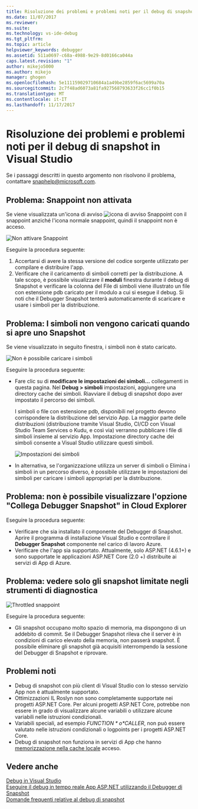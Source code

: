 ```yaml
---
title: Risoluzione dei problemi e problemi noti per il debug di snapshot | Documenti Microsoft
ms.date: 11/07/2017
ms.reviewer: 
ms.suite: 
ms.technology: vs-ide-debug
ms.tgt_pltfrm: 
ms.topic: article
helpviewer_keywords: debugger
ms.assetid: 511a0697-c68a-4988-9e29-8d0166ca044a
caps.latest.revision: "1"
author: mikejo5000
ms.author: mikejo
manager: ghogen
ms.openlocfilehash: 5e111159029710684a1a49be2859f6ac5699a70a
ms.sourcegitcommit: 2c7f48ad6073a81fa927568793633f26cc1f0b15
ms.translationtype: MT
ms.contentlocale: it-IT
ms.lasthandoff: 11/17/2017
---
```

# <a name="troubleshooting-and-known-issues-for-snapshot-debugging-in-visual-studio"></a>Risoluzione dei problemi e problemi noti per il debug di snapshot in Visual Studio

Se i passaggi descritti in questo argomento non risolvono il problema, contattare snaphelp@microsoft.com.

## <a name="issue-snappoint-does-not-turn-on"></a>Problema: Snappoint non attivata

Se viene visualizzata un'icona di avviso ![icona di avviso Snappoint](../debugger/media/snapshot-troubleshooting-snappoint-warning-icon.png "icona di avviso Snappoint") con il snappoint anziché l'icona normale snappoint, quindi il snappoint non è acceso.

![Non attivare Snappoint](../debugger/media/snapshot-troubleshooting-dont-turn-on.png "Snappoint non attivata")

Eseguire la procedura seguente:

1. Accertarsi di avere la stessa versione del codice sorgente utilizzato per compilare e distribuire l'app.
1. Verificare che il caricamento di simboli corretti per la distribuzione. A tale scopo, è possibile visualizzare il **moduli** finestra durante il debug di Snapshot e verificare la colonna del File di simboli viene illustrato un file con estensione pdb caricato per il modulo a cui si esegue il debug. Si noti che il Debugger Snapshot tenterà automaticamente di scaricare e usare i simboli per la distribuzione.

## <a name="issue-symbols-do-not-load-when-i-open-a-snapshot"></a>Problema: I simboli non vengono caricati quando si apre uno Snapshot

Se viene visualizzato in seguito finestra, i simboli non è stato caricato.

![Non è possibile caricare i simboli](../debugger/media/snapshot-troubleshooting-symbols-wont-load.png "non vengono caricano i simboli")

Eseguire la procedura seguente:

- Fare clic su di **modificare le impostazioni dei simboli...** collegamenti in questa pagina. Nel **Debug > simboli** impostazioni, aggiungere una directory cache dei simboli. Riavviare il debug di snapshot dopo aver impostato il percorso dei simboli.

   I simboli o file con estensione pdb, disponibili nel progetto devono corrispondere la distribuzione del servizio App. La maggior parte delle distribuzioni (distribuzione tramite Visual Studio, CI/CD con Visual Studio Team Services o Kudu, e così via) verranno pubblicare i file di simboli insieme al servizio App. Impostazione directory cache dei simboli consente a Visual Studio utilizzare questi simboli.

   ![Impostazioni dei simboli](../debugger/media/snapshot-troubleshooting-symbol-settings.png "le impostazioni dei simboli")

- In alternativa, se l'organizzazione utilizza un server di simboli o Elimina i simboli in un percorso diverso, è possibile utilizzare le impostazioni dei simboli per caricare i simboli appropriati per la distribuzione.

## <a name="issue-i-cannot-see-the-attach-snapshot-debugger-option-in-the-cloud-explorer"></a>Problema: non è possibile visualizzare l'opzione "Collega Debugger Snapshot" in Cloud Explorer

Eseguire la procedura seguente:

- Verificare che sia installato il componente del Debugger di Snapshot. Aprire il programma di installazione Visual Studio e controllare il **Debugger Snapshot** componente nel carico di lavoro Azure.
- Verificare che l'app sia supportato. Attualmente, solo ASP.NET (4.6.1+) e sono supportate le applicazioni ASP.NET Core (2.0 +) distribuite ai servizi di App di Azure.

## <a name="issue-i-only-see-throttled-snapshots-in-the-diagnostic-tools"></a>Problema: vedere solo gli snapshot limitate negli strumenti di diagnostica

![Throttled snappoint](../debugger/media/snapshot-troubleshooting-throttled-snapshots.png "limitate snappoint")

Eseguire la procedura seguente:

- Gli snapshot occupano molto spazio di memoria, ma dispongono di un addebito di commit. Se il Debugger Snapshot rileva che il server è in condizioni di carico elevato della memoria, non passerà snapshot. È possibile eliminare gli snapshot già acquisiti interrompendo la sessione del Debugger di Snapshot e riprovare.

## <a name="known-issues"></a>Problemi noti

- Debug di snapshot con più client di Visual Studio con lo stesso servizio App non è attualmente supportato.
- Ottimizzazioni IL Roslyn non sono completamente supportate nei progetti ASP.NET Core. Per alcuni progetti ASP.NET Core, potrebbe non essere in grado di visualizzare alcune variabili o utilizzare alcune variabili nelle istruzioni condizionali. 
- Variabili speciali, ad esempio *$FUNCTION* o *$CALLER*, non può essere valutato nelle istruzioni condizionali o logpoints per i progetti ASP.NET Core.
- Debug di snapshot non funziona in servizi di App che hanno [memorizzazione nella cache locale](https://docs.microsoft.com/en-us/azure/app-service/app-service-local-cache) acceso.

## <a name="see-also"></a>Vedere anche

[Debug in Visual Studio](../debugger/index.md)  
[Eseguire il debug in tempo reale App ASP.NET utilizzando il Debugger di Snapshot](../debugger/debug-live-azure-applications.md)  
[Domande frequenti relative al debug di snapshot](../debugger/debug-live-azure-apps-faq.md)  
